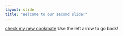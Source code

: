 ```yaml
---
layout: slide
title: "Welcome to our second slide!"
---
```

[check my new cookmate](https://images7.memedroid.com/images/UPLOADED626/5caf1c34d56ad.jpeg)
Use the left arrow to go back!
